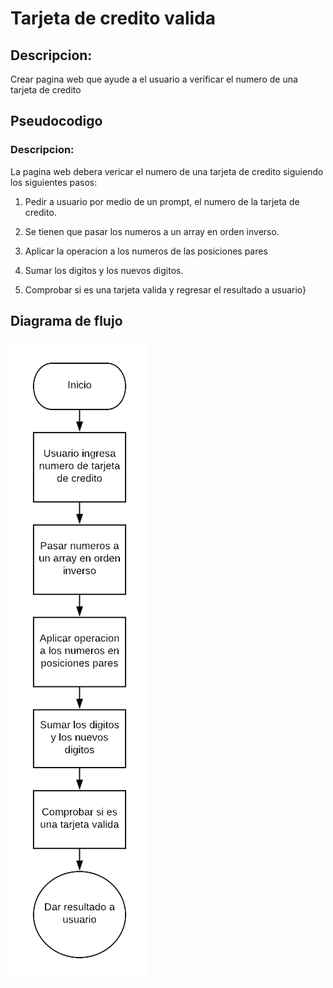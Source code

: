  # Tarjeta de credito valida

 ## Descripcion:

 Crear pagina web que ayude a el usuario a verificar el numero de una tarjeta de credito

## Pseudocodigo

### Descripcion:

 La pagina web debera vericar el numero de una tarjeta de credito siguiendo los siguientes pasos:

1. Pedir a usuario por medio de un prompt, el numero de la tarjeta de credito.  

2. Se tienen que pasar los numeros a un array en orden inverso.

3. Aplicar la operacion a los numeros de las posiciones pares

4. Sumar los digitos y los nuevos digitos.

5. Comprobar si es una tarjeta valida y regresar el resultado a usuario}

## Diagrama de flujo

![alt text](https://github.com/DayraAlvarez/tarjetavalida/blob/master/assets/Diagrama%20en%20blanco.png)
